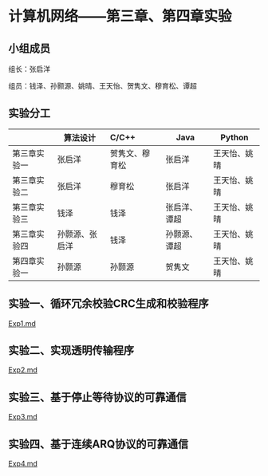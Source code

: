 # 计算机网络——第三章、第四章实验

## 小组成员

组长：张启洋

组员：钱泽、孙颢源、姚晴、王天怡、贺隽文、穆育松、谭超

## 实验分工

|        | 算法设计 | C/C++ | Java   | Python |
| :----- | -------- | :---- | ------ | ------ |
| 第三章实验一 | 张启洋   | 贺隽文、穆育松 | 张启洋 | 王天怡、姚晴 |
| 第三章实验二 | 张启洋   |     穆育松    | 张启洋 | 王天怡、姚晴 |
| 第三章实验三 | 钱泽     | 钱泽  | 张启洋、谭超   | 王天怡、姚晴 |
| 第三章实验四 | 孙颢源、张启洋   |    钱泽   | 孙颢源、谭超 | 王天怡、姚晴 |
| 第四章实验一 | 孙颢源 |孙颢源|贺隽文| 王天怡、姚晴 |

## 实验一、循环冗余校验CRC生成和校验程序

 [Exp1.md](./Exp1/Exp1-CRC-README.md)

## 实验二、实现透明传输程序

 [Exp2.md](./Exp2/Exp2-Stuffing-README.md)

## 实验三、基于停止等待协议的可靠通信

 [Exp3.md](./Exp3/Exp3-general_design.md)

## 实验四、基于连续ARQ协议的可靠通信

 [Exp4.md](./Exp4/Exp4-GBN-README.md)

